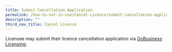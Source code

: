 ```yaml
---
title: Submit Cancellation Application
permalink: /how-to-not-in-use/Cancel-Licence/submit-cancellation-application
description: ""
third_nav_title: Cancel Licence
---
```


Licensee may submit their licence cancellation application via <a href="https://licence1.business.gov.sg/feportal/web/frontier/home">GoBusiness Licensing</a>.